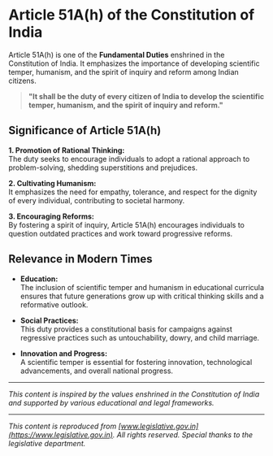 # Article 51A(h) of the Constitution of India

Article 51A(h) is one of the **Fundamental Duties** enshrined in the Constitution of India. It emphasizes the importance of developing scientific temper, humanism, and the spirit of inquiry and reform among Indian citizens.

> **"It shall be the duty of every citizen of India to develop the scientific temper, humanism, and the spirit of inquiry and reform."**

## Significance of Article 51A(h)

**1. Promotion of Rational Thinking:**  
The duty seeks to encourage individuals to adopt a rational approach to problem-solving, shedding superstitions and prejudices.

**2. Cultivating Humanism:**  
It emphasizes the need for empathy, tolerance, and respect for the dignity of every individual, contributing to societal harmony.

**3. Encouraging Reforms:**  
By fostering a spirit of inquiry, Article 51A(h) encourages individuals to question outdated practices and work toward progressive reforms.

## Relevance in Modern Times

* **Education:**  
  The inclusion of scientific temper and humanism in educational curricula ensures that future generations grow up with critical thinking skills and a reformative outlook.

* **Social Practices:**  
  This duty provides a constitutional basis for campaigns against regressive practices such as untouchability, dowry, and child marriage.

* **Innovation and Progress:**  
  A scientific temper is essential for fostering innovation, technological advancements, and overall national progress.

---

*This content is inspired by the values enshrined in the Constitution of India and supported by various educational and legal frameworks.*

---

*This content is reproduced from [www.legislative.gov.in](https://www.legislative.gov.in). All rights reserved. Special thanks to the legislative department.*